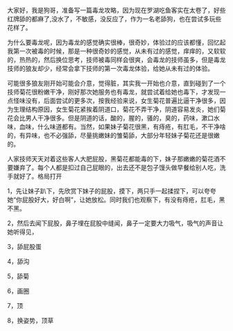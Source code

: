 大家好，我是狗哥，准备写一篇毒龙攻略，因为现在罗湖吃鱼客实在太卷了，好些红牌舔的都麻了,没水了，不敏感，没反应了，作为一名老舔狗，也在尝试多玩些花样了。

为什么要毒龙呢，因为毒龙的感觉确实很棒，很奇妙，体验过的应该都懂，回忆起我第一次被毒的时候，那是一种很奇妙的感觉，从未有过的感觉，痒痒的，又软软的，热热的，然后换位思考，技师被毒同样会很爽，会毒龙的技师虽多，但是毒龙技师的狼友却少，经常会拿下技师的第一次毒龙体验，给她从未有过的体验。

可能很多狼友刚开始可能会介意，觉得脏，其实我一开始也介意，直到碰到了一个技师菊花很粉嫩干净，刚好那次她服务也有毒龙，就尝试着给她也毒下，才发现一点怪味没有，后面尝试的更多次，按我经验来说，女生菊花普遍比逼干净很多，因为生理结构原因，女生菊花紧挨着阴道口，菊花不弄干净，阴道容易发炎，她们菊花会比男人干净很多。但是阴道的话，酸的，腥的，骚的，臭的，药味，漱口水味，血味，什么味道都有。当然，如果妹子菊花很黑，有痔疮，有肛毛，不干净啥的，有异味，也不必强舔，尽量挑嫩妹的雏菊舔，大部分年轻妹子菊花还是很嫩的。

人家技师天天对着这些客人大肥屁股，黑菊花都能毒的下，妹子那嫩嫩的菊花酒不要嫌弃了。每个人都是扣过自己屁眼的，出去还不是包子馒头做早餐给别人吃，洗手就好了。格局打开

1，先让妹子趴下，先欣赏下妹子的屁股，摸下，两只手一起揉捏下，可以夸夸她“你屁股好大，好白啊”，让她放松。同时我们也观察下，有没有痔疮，肛毛，黑不黑。

2，然后去闻下屁股，鼻子埋在屁股中缝闻，鼻子一定要大力吸气，吸气的声音让她听得见，

3，舔屁股蛋

4，舔沟

5，舔菊

6，画圈

7，顶

8，换姿势，顶草